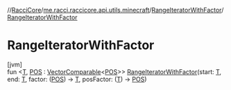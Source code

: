 //[RacciCore](../../../index.md)/[me.racci.raccicore.api.utils.minecraft](../index.md)/[RangeIteratorWithFactor](index.md)/[RangeIteratorWithFactor](-range-iterator-with-factor.md)

# RangeIteratorWithFactor

[jvm]\
fun &lt;[T](index.md), [POS](index.md) : [VectorComparable](../-vector-comparable/index.md)&lt;[POS](index.md)&gt;&gt; [RangeIteratorWithFactor](-range-iterator-with-factor.md)(start: [T](index.md), end: [T](index.md), factor: ([POS](index.md)) -&gt; [T](index.md), posFactor: ([T](index.md)) -&gt; [POS](index.md))

